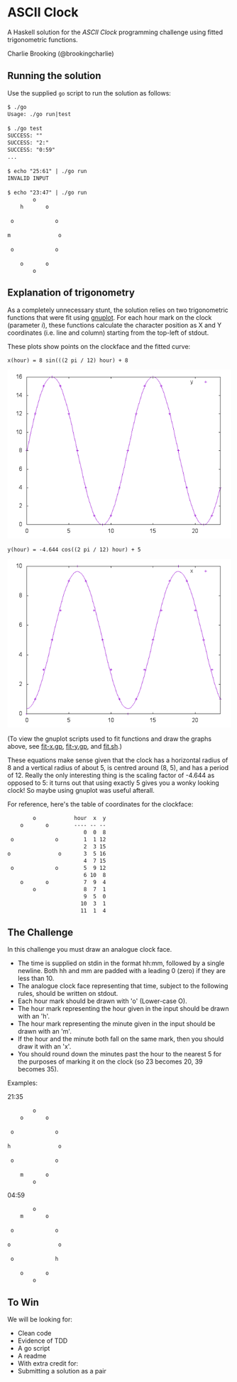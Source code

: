# ASCII Clock

A Haskell solution for the *ASCII Clock* programming challenge
using fitted trigonometric functions.

Charlie Brooking (@brookingcharlie)

## Running the solution

Use the supplied `go` script to run the solution as follows:

```
$ ./go
Usage: ./go run|test

$ ./go test
SUCCESS: ""
SUCCESS: "2:"
SUCCESS: "0:59"
...

$ echo "25:61" | ./go run
INVALID INPUT

$ echo "23:47" | ./go run
        o        
    h       o    
                 
 o             o 
                 
m               o
                 
 o             o 
                 
    o       o    
        o        
```

## Explanation of trigonometry

As a completely unnecessary stunt, the solution relies on two trigonometric
functions that were fit using [gnuplot](http://www.gnuplot.info). For each hour
mark on the clock (parameter *i*), these functions calculate the character
position as X and Y coordinates (i.e. line and column) starting from the
top-left of stdout.

These plots show points on the clockface and the fitted curve:

```
x(hour) = 8 sin(((2 pi / 12) hour) + 8
```

![plot of x(hour)](fit-x.png)

```
y(hour) = -4.644 cos((2 pi / 12) hour) + 5
```

![plot of y(hour)](fit-y.png)

(To view the gnuplot scripts used to fit functions and draw the graphs above,
see [fit-x.gp](fit-x.gp), [fit-y.gp](fit-y.gp), and [fit.sh](fit.sh).)

These equations make sense given that the clock has a horizontal radius of 8 and
a vertical radius of about 5, is centred around (8, 5), and has a period of 12.
Really the only interesting thing is the scaling factor of -4.644 as opposed to 5:
it turns out that using exactly 5 gives you a wonky looking clock! So maybe using
gnuplot was useful afterall.

For reference, here's the table of coordinates for the clockface:

```
        o            hour  x  y
    o       o        ---- -- --
                        0  0  8
 o             o        1  1 12
                        2  3 15
o               o       3  5 16
                        4  7 15
 o             o        5  9 12
                        6 10  8
    o       o           7  9  4
        o               8  7  1
                        9  5  0
                       10  3  1
                       11  1  4
```

## The Challenge

In this challenge you must draw an analogue clock face.

* The time is supplied on stdin in the format hh:mm, followed by a single newline.
  Both hh and mm are padded with a leading 0 (zero) if they are less than 10.
* The analogue clock face representing that time, subject to the following rules,
  should be written on stdout.
* Each hour mark should be drawn with 'o' (Lower-case O).
* The hour mark representing the hour given in the input should be drawn with an 'h'.
* The hour mark representing the minute given in the input should be drawn with an 'm'.
* If the hour and the minute both fall on the same mark, then you should draw it with an 'x'.
* You should round down the minutes past the hour to the nearest 5 for the
  purposes of marking it on the clock (so 23 becomes 20, 39 becomes 35).

Examples:

21:35

```
        o
    o       o

 o             o

h               o

 o             o

    m       o
        o
```

04:59

```
        o
    m       o

 o             o

o               o

 o             h

    o       o
        o
```

## To Win

We will be looking for:

* Clean code
* Evidence of TDD
* A go script
* A readme
* With extra credit for:
* Submitting a solution as a pair
